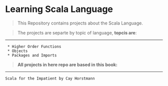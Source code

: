 Learning Scala Language
=======================

> This Repository contains projects about the Scala Language.

  > The projects are separte by topic of language, **topcis are**:
  _____________________________________________________________  
     * Higher Order Functions 
     * Objects
     * Packages and Imports
     
     
     

   > **All projects in here repo are based in this book:**
  ___________________________________________________  
    Scala for the Impatient by Cay Horstmann
